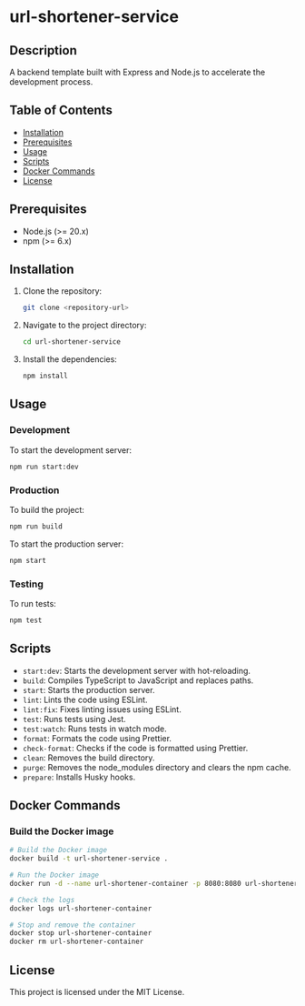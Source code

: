 # url-shortener-service

## Description

A backend template built with Express and Node.js to accelerate the development process.

## Table of Contents

- [Installation](#installation)
- [Prerequisites](#prerequisites)
- [Usage](#usage)
- [Scripts](#scripts)
- [Docker Commands](#docker-commands)
- [License](#license)

## Prerequisites

- Node.js (>= 20.x)
- npm (>= 6.x)

## Installation

1. Clone the repository:
    ```sh
    git clone <repository-url>
    ```
2. Navigate to the project directory:
    ```sh
    cd url-shortener-service
    ```
3. Install the dependencies:
    ```sh
    npm install
    ```

## Usage

### Development

To start the development server:

```sh
npm run start:dev
```

### Production

To build the project:

```sh
npm run build
```

To start the production server:

```sh
npm start
```

### Testing

To run tests:

```sh
npm test
```

## Scripts

- `start:dev`: Starts the development server with hot-reloading.
- `build`: Compiles TypeScript to JavaScript and replaces paths.
- `start`: Starts the production server.
- `lint`: Lints the code using ESLint.
- `lint:fix`: Fixes linting issues using ESLint.
- `test`: Runs tests using Jest.
- `test:watch`: Runs tests in watch mode.
- `format`: Formats the code using Prettier.
- `check-format`: Checks if the code is formatted using Prettier.
- `clean`: Removes the build directory.
- `purge`: Removes the node_modules directory and clears the npm cache.
- `prepare`: Installs Husky hooks.

## Docker Commands

### Build the Docker image

```sh
# Build the Docker image
docker build -t url-shortener-service .

# Run the Docker image
docker run -d --name url-shortener-container -p 8080:8080 url-shortener-service

# Check the logs
docker logs url-shortener-container

# Stop and remove the container
docker stop url-shortener-container
docker rm url-shortener-container
```

## License

This project is licensed under the MIT License.
